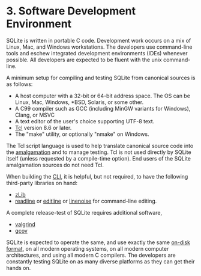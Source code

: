 # 3\. Software Development Environment



SQLite is written in portable C code.
Development work occurs on a mix of Linux, Mac, and Windows workstations.
The developers use command\-line tools and eschew integrated development
environments (IDEs) whenever possible. All developers are expected to be
fluent with the unix command\-line.




A minimum setup for compiling and testing SQLite from canonical
sources is as follows:



* A host computer with a 32\-bit or 64\-bit address space.
 The OS can be Linux, Mac, Windows, \*BSD, Solaris, or some other.
* A C99 compiler such as GCC (including MinGW variants for Windows),
 Clang, or MSVC
* A text editor of the user's choice supporting UTF\-8 text.
* [Tcl](https://core.tcl.tk/) version 8\.6 or later.
* The "make" utility, or optionally "nmake" on Windows.



The Tcl script language is used to help translate canonical source code
into the [amalgamation](amalgamation.html) and to manage testing. Tcl is not used directly
by SQLite itself (unless requested by a compile\-time option). End users
of the SQLite amalgamation sources do not need Tcl.




When building the [CLI](cli.html), it is helpful, but not required, to have
the following third\-party libraries on hand:



* [zLib](https://zlib.net/)
* [readline](http://git.savannah.gnu.org/cgit/readline.git?h=devel)
 or [editline](http://thrysoee.dk/editline/)
 or [linenoise](https://github.com/antirez/linenoise) for
 command\-line editing.



A complete release\-test of SQLite requires additional software,



* [valgrind](http://www.valgrind.org/)
* [gcov](https://gcc.gnu.org/onlinedocs/gcc/Gcov.html)



SQLite is expected to operate the same, and use exactly the same 
[on\-disk format](fileformat2.html),
on all modern operating systems, on all modern computer architectures,
and using all modern C compilers. The developers are constantly testing
SQLite on as many diverse platforms as they can get their hands on.



